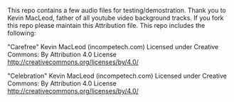 This repo contains a few audio files for testing/demostration. Thank you to Kevin MacLeod, father of all youtube video background tracks. If you fork this repo please maintain this Attribution file. This repo includes the following: 

"Carefree" Kevin MacLeod (incompetech.com)
Licensed under Creative Commons: By Attribution 4.0 License
http://creativecommons.org/licenses/by/4.0/

"Celebration" Kevin MacLeod (incompetech.com)
Licensed under Creative Commons: By Attribution 4.0 License
http://creativecommons.org/licenses/by/4.0/

